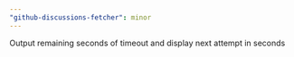 ```yaml
---
"github-discussions-fetcher": minor
---
```


Output remaining seconds of timeout and display next attempt in seconds
